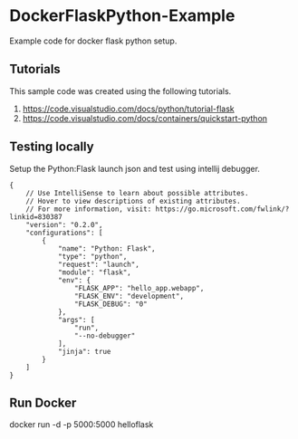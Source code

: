 # DockerFlaskPython-Example
Example code for docker flask python setup.

## Tutorials
This sample code was created using the following tutorials.
1. https://code.visualstudio.com/docs/python/tutorial-flask
1. https://code.visualstudio.com/docs/containers/quickstart-python

## Testing locally
Setup the Python:Flask launch json and test using intellij debugger.

```
{
    // Use IntelliSense to learn about possible attributes.
    // Hover to view descriptions of existing attributes.
    // For more information, visit: https://go.microsoft.com/fwlink/?linkid=830387
    "version": "0.2.0",
    "configurations": [
        {
            "name": "Python: Flask",
            "type": "python",
            "request": "launch",
            "module": "flask",
            "env": {
                "FLASK_APP": "hello_app.webapp",
                "FLASK_ENV": "development",
                "FLASK_DEBUG": "0"
            },
            "args": [
                "run",
                "--no-debugger"
            ],
            "jinja": true
        }
    ]
}
```

## Run Docker
docker run -d -p 5000:5000 helloflask